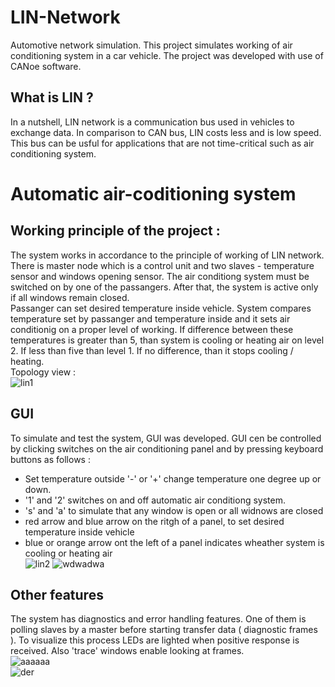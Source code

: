 # LIN-Network
Automotive network simulation. 
This project simulates working of air conditioning system in a car vehicle. The project was developed with use of CANoe software. 

## What is LIN ?
In a nutshell, LIN network is a communication bus used in vehicles to exchange data. In comparison to CAN bus, LIN costs less and is low speed.  This bus can be usful for applications that are not time-critical such as air conditioning system. 

# Automatic air-coditioning system

## Working principle of the project : 
The system works in accordance to the principle of working of LIN network. There is master node which is a control unit and two
slaves - temperature sensor and windows opening sensor. The air conditiong system must be switched on by one of the passangers. After that, the system is active only if all windows remain closed.  
Passanger can set desired temperature inside vehicle. System compares temperature set by passanger and  temperature inside and it sets air conditionig on a proper level of working. If difference between these temperatures is greater than 5, than system is cooling or heating air on level 2. If less than five than level 1. If no difference, than it stops cooling / heating.  
Topology view :   
![lin1](https://user-images.githubusercontent.com/37666186/38031173-e640762e-329a-11e8-8df4-c7e7793e18b4.PNG)

## GUI 
To simulate and test the system, GUI was developed. GUI cen be controlled by clicking switches on the air conditioning panel and by pressing keyboard buttons as follows :
- Set temperature outside '-' or '+' change temperature one degree up or down.
- '1' and '2' switches on and off automatic air conditiong system. 
- 's' and 'a' to simulate that any window is open or all widnows are closed
- red arrow and blue arrow on the ritgh of a panel, to set desired temperature inside vehicle
- blue or orange arrow ont the left of a panel indicates wheather system is cooling or heating air  
![lin2](https://user-images.githubusercontent.com/37666186/38032004-e34d8806-329c-11e8-9375-b2cf4b6b12e3.PNG)
![wdwadwa](https://user-images.githubusercontent.com/37666186/38033524-83690704-32a0-11e8-879d-c9f40c2a70ca.gif)


## Other features
The system has diagnostics and error handling features. One of them is polling slaves by a master before starting transfer data ( diagnostic frames ). To visualize this process LEDs are lighted when positive response is received. Also 'trace' windows enable looking at frames.   
![aaaaaa](https://user-images.githubusercontent.com/37666186/38032690-90d59f76-329e-11e8-8712-11615d2d5d22.gif)  
![der](https://user-images.githubusercontent.com/37666186/38033171-b68db194-329f-11e8-80ad-0428506dc754.gif)

